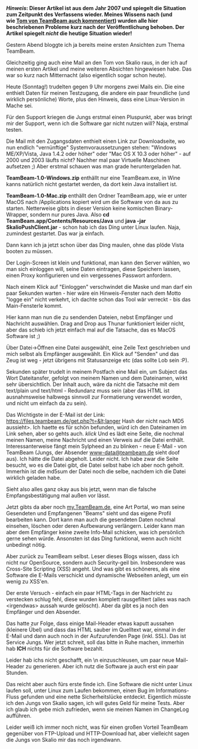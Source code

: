 <html><body><strong><em>Hinweis</em>: Dieser Artikel ist aus dem Jahr 2007 und spiegelt die Situation zum Zeitpunkt des Verfassens wieder. Meines Wissens nach (und wie <a href="http://www.die-welt.net/2007/08/teambeam_sicher_noch_nicht/#comment-95">Tom von TeamBeam auch kommentiert</a>) wurden alle hier beschriebenen Probleme kurz nach der Veröffentlichung behoben. Der Artikel spiegelt <em>nicht</em> die heutige Situation wieder!</strong>

Gestern Abend bloggte ich ja bereits meine ersten Ansichten zum Thema TeamBeam.

Gleichzeitig ging auch eine Mail an den Tom von Skalio raus, in der ich auf meinen ersten Artikel und meine weiteren Absichten hingewiesen habe. Das war so kurz nach Mitternacht (also eigentlich sogar schon heute).

Heute (Sonntag!) trudelten gegen 9 Uhr morgens zwei Mails ein. Die eine enthielt Daten für meinen Testzugang, die andere ein paar freundliche (und wirklich persönliche) Worte, plus den Hinweis, dass eine Linux-Version in Mache sei.

Für den Support kriegen die Jungs erstmal einen Pluspunkt, aber was bringt mir der Support, wenn ich die Software gar nicht nutzen will? Naja, erstmal testen.

Die Mail mit den Zugangsdaten enthielt einen Link zur Downloadseite, wo nun endlich "vernünftige" Systemvoraussetzungen stehen: "Windows ME/XP/Vista, Java 1.4.2 oder höher" oder "Mac OS X 10.3 oder höher" - auf 2000 und 2003 läufts nicht? Nachher mal paar Virtuelle Maschinen aufsetzen ;) Aber erstmal schauen was man grade heruntergeladen hat.

<strong>TeamBeam-1.0-Windows.zip</strong> enthällt nur eine TeamBeam.exe, in Wine kanns natürlich nicht gestartet werden, da dort kein Java installiert ist.

<strong>TeamBeam-1.0-Mac.zip</strong> enthällt den Ordner TeamBeam.app, wie er unter MacOS nach /Applications kopiert wird um die Software von da aus zu starten. Netterweise gibts in dieser Version keine komischen Binary-Wrapper, sondern nur pures Java. Also <strong>cd TeamBeam.app/Contents/Resources/Java</strong> und <strong>java -jar SkalioPushClient.jar</strong> - schon hab ich das Ding unter Linux laufen. Naja, zumindest gestartet. Das war ja einfach.

Dann kann ich ja jetzt schon über das Ding maulen, ohne das plöde Vista booten zu müssen.

Der Login-Screen ist klein und funktional, man kann den Server wählen, wo man sich einloggen will, seine Daten eintragen, diese Speichern lassen, einen Proxy konfigurieren und ein vergessenes Passwort anfordern.

Nach einem Klick auf "Einloggen" verschwindet die Maske und man darf ein paar Sekunden warten - hier wäre ein Hinweis-Fenster nach dem Motto "logge ein" nicht verkehrt, ich dachte schon das Tool wär verreckt - bis das Main-Fensterle kommt.

Hier kann man nun die zu sendenden Dateien, nebst Empfänger und Nachricht auswählen. Drag and Drop aus Thunar funktioniert leider nicht, aber das schieb ich jetzt einfach mal auf die Tatsache, das es MacOS Software ist ;)

Über Datei-&gt;Öffnen eine Datei ausgewählt, eine Zeile Text geschrieben und mich selbst als Empfänger ausgewählt. Ein Klick auf "Senden" und das Zeug ist weg - jetzt übrigens mit Statusanzeige etc (das sollte Lob sein :P).

Sekunden später trudelt in meinem Postfach eine Mail ein, um Subject das Wort Dateitansfer, gefolgt von meinem Namen und dem Dateinamen, wirkt sehr übersichtlich. Der Inhalt auch, wäre da nicht die Tatsache mit dem text/plain und text/html - Redundanz muss sein (aber das HTML ist ausnahmsweise halbwegs sinnvoll zur Formatierung verwendet worden, und nicht um einfach da zu sein).

Das Wichtigste in der E-Mail ist der Link: https://files.teambeam.de/get.php?t=&lt;langer Hash der nicht nach MD5 aussieht&gt;. Ich haette es für schön befunden, würd ich den Dateinamen im Link sehen, aber so gehts auch. *klick* Und es lädt eine Seite, die nochmal meinen Namen, meine Nachricht und einen Verweis auf die Datei enthält. Interessanterweise fängt mein Sylpheed an zu blinken - neue E-Mail - von TeamBeam (Jungs, der Absender www-data@teambeam.de sieht doof aus). Ich hätte die Datei abgeholt. Leider nicht. Ich habe zwar die Seite besucht, wo es die Datei gibt, die Datei selbst habe ich aber noch geholt. Immerhin ist die md5sum der Datei noch die selbe, nachdem ich die Datei wirklich geladen habe.

Sieht also alles ganz okay aus bis jetzt, wenn man die falsche Empfangsbestätigung mal außen vor lässt.

Jetzt gibts da aber noch <a href="https://my.teambeam.de/" target="_blank">my.TeamBeam.de</a>, eine Art Portal, wo man seine Gesendeten und Empfangenen "Beams" sieht und das eigene Profil bearbeiten kann. Dort kann man auch die gesendeten Daten nochmal einsehen, löschen oder deren Aufbewarung verlängern. Leider kann man aber dem Empfänger keine zweite Info-Mail schicken, was ich persönlich gerne sehen würde. Ansonsten ist das Ding funktional, wenn auch nicht unbedingt nötig.

Aber zurück zu TeamBeam selbst. Leser dieses Blogs wissen, dass ich nicht nur OpenSource, sondern auch Security-geil bin. Insbesondere was Cross-Site Scripting (XSS) angeht. Und was gibt es schöneres, als eine Software die E-Mails verschickt und dynamische Webseiten anlegt, um ein wenig zu XSS'en.

Der erste Versuch - einfach ein paar HTML-Tags in der Nachricht zu verstecken schlug fehl, diese wurden komplett rausgefiltert (alles was nach &lt;irgendwas&gt; aussah wurde gelöscht). Aber da gibt es ja noch den Empfänger und den Absender.

Das hatte zur Folge, dass einige Mail-Header etwas kaputt aussahen (kleinere Übel) und dass das HTML sauber im Quelltext war, einmal in der E-Mail und dann auch noch in der Aufzurufenden Page (inkl. SSL). Das ist Service Jungs. Wer jetzt schreit, soll das bitte in Ruhe machen, immerhin hab <strong>ICH</strong> nichts für die Software bezahlt.

Leider hab ichs nicht geschafft, ein \n einzuschleusen, um paar neue Mail-Header zu generieren. Aber ich nutz die Software ja auch erst ein paar Stunden.

Das reicht aber auch fürs erste finde ich. Eine Software die nicht unter Linux laufen soll, unter Linux zum Laufen bekommen, einen Bug im Informations-Fluss gefunden und eine nette Sicherheitslücke entdeckt. Eigentlich müsste ich den Jungs von Skalio sagen, ich will gutes Geld für meine Tests. Aber ich glaub ich gebe mich zufrieden, wenn sie meinen Namen im ChangeLog aufführen.

Leider weiß ich immer noch nicht, was für einen großen Vorteil TeamBeam gegenüber von FTP-Upload und HTTP-Download hat, aber vielleicht sagen die Jungs von Skalio mir das noch irgendwann.</body></html>